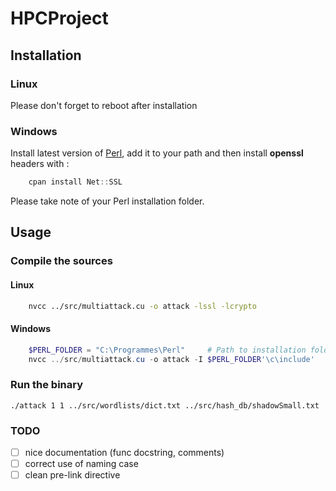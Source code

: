 # HPCProject

## Installation
### Linux
Please don't forget to reboot after installation

### Windows
Install latest version of [Perl](https://www.perl.org/get.html), add it to your path and then install **openssl** headers with :
```powershell
    cpan install Net::SSL
```
Please take note of your Perl installation folder.

## Usage

### Compile the sources
#### Linux
```bash
    nvcc ../src/multiattack.cu -o attack -lssl -lcrypto
```
#### Windows
```powershell
    $PERL_FOLDER = "C:\Programmes\Perl"     # Path to installation folder of Perl
    nvcc ../src/multiattack.cu -o attack -I $PERL_FOLDER'\c\include'
```

### Run the binary
    ./attack 1 1 ../src/wordlists/dict.txt ../src/hash_db/shadowSmall.txt

### TODO

- [ ] nice documentation (func docstring, comments)
- [ ] correct use of naming case
- [ ] clean pre-link directive 
